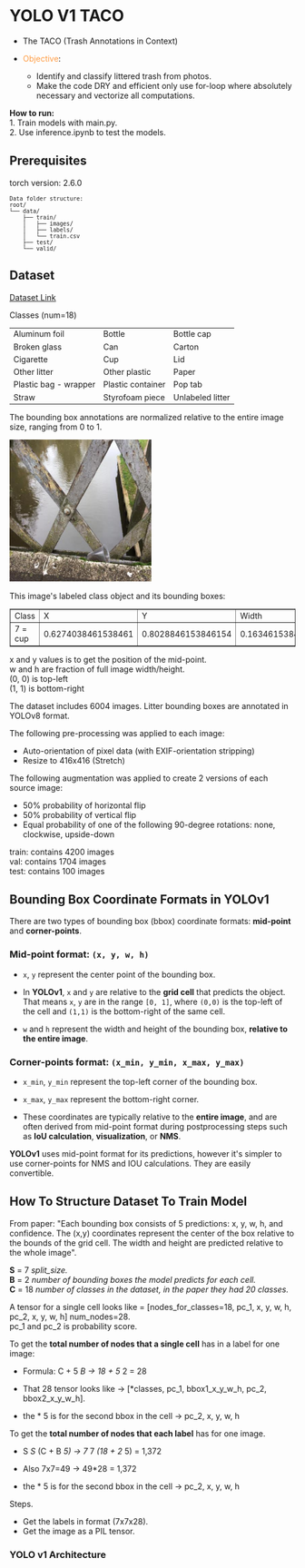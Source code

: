 # YOLO V1 TACO

* The TACO (Trash Annotations in Context)

* <span style="color:#FF9B42; ">Objective</span>: 

    * Identify and classify littered trash from photos.
    * Make the code DRY and efficient only use for-loop where absolutely necessary and vectorize all computations.

**How to run:**   
    1. Train models with main.py.  
    2. Use inference.ipynb to test the models.


## Prerequisites
torch version: 2.6.0

<pre style="font-size:.7em">
Data folder structure:
root/  
└── data/  
    ├── train/  
    │   ├── images/  
    │   ├── labels/  
    │   └── train.csv  
    ├── test/  
    └── valid/  
</pre>

## Dataset

<a href="https://www.kaggle.com/datasets/vencerlanz09/taco-dataset-yolo-format">Dataset Link</a>

Classes (num=18)

|          |           |           |
|------------------------|--------------------|------------------|
| Aluminum foil          | Bottle           | Bottle cap           |
| Broken glass           | Can                | Carton           |
| Cigarette              | Cup                | Lid              |
| Other litter           | Other plastic      | Paper            |
| Plastic bag - wrapper  | Plastic container  | Pop tab          |
| Straw                  | Styrofoam piece    | Unlabeled litter |

The bounding box annotations are normalized relative to the entire image size, ranging from 0 to 1.

<img src="./showcase_images//000027_JPG_jpg.rf.14b944888cb86333dfde8b726115c2be.jpg" alt="Girl in a jacket"  height="250">

This image's labeled class object and its bounding boxes:
<table border="1">
    <tr>
        <td>Class</td>
        <td>X</td>
        <td>Y</td>
        <td>Width</td>
        <td>Height</td>
    </tr>
    <tr>
        <td>7 = cup</td>
        <td>0.6274038461538461</td>
        <td>0.8028846153846154</td>
        <td>0.16346153846153846</td>
        <td>0.13341346153846154</td>
    </tr>
</table>

x and y values is to get the position of the mid-point.  
w and h are fraction of full image width/height.  
(0, 0) is top-left  
(1, 1) is bottom-right  

The dataset includes 6004 images.
Litter bounding boxes are annotated in YOLOv8 format.

The following pre-processing was applied to each image:

* Auto-orientation of pixel data (with EXIF-orientation stripping)
* Resize to 416x416 (Stretch)

The following augmentation was applied to create 2 versions of each source image:

* 50% probability of horizontal flip
* 50% probability of vertical flip
* Equal probability of one of the following 90-degree rotations: none, clockwise, upside-down

train: contains 4200 images  
val: contains 1704 images  
test: contains 100 images  

## Bounding Box Coordinate Formats in YOLOv1

There are two types of bounding box (bbox) coordinate formats: **mid-point** and **corner-points**.

### Mid-point format: `(x, y, w, h)`  

* `x`, `y` represent the center point of the bounding box.  

* In **YOLOv1**, `x` and `y` are relative to the **grid cell** that predicts the object.  
  That means `x`, `y` are in the range `[0, 1]`, where `(0,0)` is the top-left of the cell and `(1,1)` is the bottom-right of the same cell.  
* `w` and `h` represent the width and height of the bounding box, **relative to the entire image**.

### Corner-points format: `(x_min, y_min, x_max, y_max)`  

* `x_min`, `y_min` represent the top-left corner of the bounding box.  

* `x_max`, `y_max` represent the bottom-right corner.  
* These coordinates are typically relative to the **entire image**, and are often derived from mid-point format during postprocessing steps such as **IoU calculation**, **visualization**, or **NMS**.

**YOLOv1** uses mid-point format for its predictions, however it's simpler to use corner-points for NMS and IOU calculations. They are easily convertible.

## How To Structure Dataset To Train Model

From paper: "Each bounding box consists of 5 predictions: x, y, w, h, and confidence. The (x,y) coordinates represent the center of the box relative to the bounds of the grid cell. The width and height are predicted relative to the whole image".

**S** = 7 <i>split_size.</i>  
**B** = 2 <i>number of bounding boxes the model predicts for each cell.</i>  
**C** = 18 <i>number of classes in the dataset, in the paper they had 20 classes.</i>  

A tensor for a single cell looks like = [nodes_for_classes=18, pc_1, x, y, w, h, pc_2, x, y, w, h] num_nodes=28.  
pc_1 and pc_2 is probability score.

To get the **total number of nodes that a single cell** has in a label for one image:  

* Formula: C + 5 *B -> 18 + 5* 2 = 28

* That 28 tensor looks like -> [*classes, pc_1, bbox1_x_y_w_h, pc_2, bbox2_x_y_w_h].
* the * 5 is for the second bbox in the cell -> pc_2, x, y, w, h

To get the **total number of nodes that each label** has for one image.

* S *S* (C + B *5) -> 7* 7 *(18 + 2* 5) = 1,372

* Also  7x7=49 -> 49*28 = 1,372
* the * 5 is for the second bbox in the cell -> pc_2, x, y, w, h


Steps.  

* Get the labels in format (7x7x28).
* Get the image as a PIL tensor.
<!-- TODO -->

### YOLO v1 Architecture
